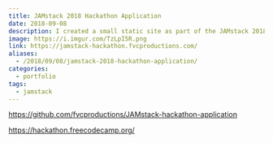 ```yaml
---
title: JAMstack 2018 Hackathon Application
date: 2018-09-08
description: I created a small static site as part of the JAMstack 2018 hackathon application process. 🔨
image: https://i.imgur.com/TzLpI5R.png
link: https://jamstack-hackathon.fvcproductions.com/
aliases:
  - /2018/09/08/jamstack-2018-hackathon-application/
categories:
  - portfolio
tags:
  - jamstack
---
```


https://github.com/fvcproductions/JAMstack-hackathon-application

https://hackathon.freecodecamp.org/

